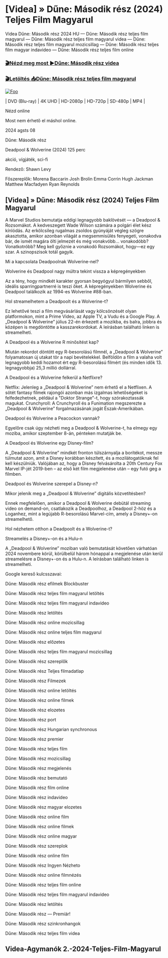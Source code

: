 <h1 tabindex="-1" class="heading-element" dir="auto">[Videa] » Dűne: Második rész (2024) Teljes Film Magyarul </h1>

Videa Dűne: Második rész 2024 HU — Dűne: Második rész teljes film magyarul — Dűne: Második rész teljes film magyarul videa — Dűne: Második rész teljes film magyarul mozicsillag — Dűne: Második rész teljes film magyar indavideo — Dűne: Második rész teljes film online

<h3><a href="https://dmov.fun/hu/movie/693134/dune-part-two-gityub" rel="nofollow">🎬Nézd meg most ►Dűne: Második rész videa</a></h3>

<h3><a href="https://dmov.fun/hu/movie/693134/dune-part-two-gityub" rel="nofollow">🎬Letöltés 📥Dűne: Második rész teljes film magyarul</a></h3>

<a href="https://dmov.fun/hu/movie/693134/dune-part-two-gityub" rel="nofollow"><img src="https://camo.githubusercontent.com/917e6ed5c302499242165dcc02bdbce85c075fd21b35918eb9c0b771855261b8/68747470733a2f2f7374617469632e7769787374617469632e636f6d2f6d656469612f6232343966395f61646163386637306662336634356238383639313639366337376465313866337e6d76322e676966" alt="Foo" style="max-width: 100%;"></a>


| DVD (Blu-ray) | 4K UHD | HD-2080p | HD-720p | SD-480p | MP4 |

Nézd online

Most nem érhető el máshol online.

2024 agsts 08

Dűne: Második rész

Deadpool & Wolverine (2024) 125 perc

akció, vígjáték, sci-fi

Rendező: Shawn Levy

Főszereplők: Morena Baccarin Josh Brolin Emma Corrin Hugh Jackman Matthew Macfadyen Ryan Reynolds

## [Videa] » Dűne: Második rész (2024) Teljes Film Magyarul

A Marvel Studios bemutatja eddigi legnagyobb baklövését — a Deadpool & Rozsomákot. A kedveszegett Wade Wilson számára a polgári élet kész kínlódás. Az erkölcsileg rugalmas zsoldos gyúnyáját végleg szögre akasztotta, amikor azonban világát a megsemmisülés fenyegeti, vonakodva bár, de ismét magára ölti jelmezét és még vonakvóbb... vonakodóbb? Vonatkotróbb? Meg kell győznie a vonakodó Rozsomákot, hogy—ez egy szar. A szinopszisok totál gagyik.

Mi a kapcsolata Deadpoolnak Wolverine-nel?

Wolverine és Deadpool nagy múltra tekint vissza a képregényekben

Az a tény, hogy mindkét karakter gyorsan begyógyul bármilyen sebből, ideális sparringpartnerré is teszi őket. A képregényekben Wolverine és Deadpool találkozik az 1994-es Wolverine #88-ban.

Hol streamelhetem a Deadpoolt és a Wolverine-t?

Ez lehetővé teszi a film megvásárlását vagy kölcsönzését olyan platformokon, mint a Prime Video, az Apple TV, a Vudu és a Google Play. A „Deadpool & Wolverine” július 22-én érkezett a mozikba, és balra, jobbra és középen is megdöntötte a kasszarekordokat. A leírásban található linken is streamelheti.

A Deadpool és a Wolverine R minősítést kap?

Miután rekordot döntött egy R-besorolású filmnél, a „Deadpool & Wolverine” folyamatosan új utakat tör a napi bevételekkel. Belföldön a film a valaha volt legnagyobb keddi hozamot ért egy R-besorolású filmért (és minden idők 13. legnagyobbja) 25,3 millió dollárral.

A Deadpool és a Wolverine felkerül a Netflixre?

Netflix: Jelenleg a „Deadpool & Wolverine” nem érhető el a Netflixen. A sötét fantasy filmek rajongói azonban más izgalmas lehetőségeket is felfedezhetnek, például a "Doktor Strange"-t, hogy szórakoztassák magukat. Crunchyroll: A Crunchyroll és a Funimation megszerezte a „Deadpool & Wolverine” forgalmazásának jogát Észak-Amerikában.

Deadpool és Wolverine a Peacockon vannak?

Egyelőre csak úgy nézheti meg a Deadpool & Wolverine-t, ha elmegy egy moziba, amikor szeptember 8-án, pénteken mutatják be.

A Deadpool és Wolverine egy Disney-film?

A „Deadpool & Wolverine” mindkét fronton túlszárnyalja a borítékot, messze túlmutat azon, amit a Disney korábban készített, és a mozilátogatóknak fel kell készülniük. Valójában az, hogy a Disney felvásárolta a 20th Century Fox Marvel IP-jét 2019-ben – az első két film megjelenése után – egy futó geg a filmben.

Deadpool és Wolverine szerepel a Disney-n?

Mikor jelenik meg a „Deadpool & Wolverine” digitális közvetítésben?

Ennek megfelelően, amikor a Deadpool & Wolverine debütál streaming video on demand-on, csatlakozik a Deadpoolhoz, a Deadpool 2-höz és a Loganhez, mint a legújabb R-besorolású Marvel-cím, amely a Disney+-on streamelhető.

Hol nézhetem otthon a Deadpoolt és a Wolverine-t?

Streamelés a Disney+-on és a Hulu-n

A „Deadpool & Wolverine” moziban való bemutatását követően várhatóan 2024 novembere körül, körülbelül három hónappal a megjelenése után kerül streamelésre a Disney+-on és a Hulu-n. A leírásban található linken is streamelheti.

Google kereső kulcsszavai:

Dűne: Második rész efilmek Blockbuster

Dűne: Második rész teljes film magyarul letöltés

Dűne: Második rész teljes film magyarul indavideo

Dűne: Második rész letöltés

Dűne: Második rész online mozicsillag

Dűne: Második rész online teljes film magyarul

Dűne: Második rész előzetes

Dűne: Második rész teljes film magyarul mozicsillag

Dűne: Második rész szereplők

Dűne: Második rész Teljes filmadatlap

Dűne: Második rész Filmezek

Dűne: Második rész online letöltés

Dűne: Második rész online filmek

Dűne: Második rész elozetes

Dűne: Második rész port

Dűne: Második rész Hungarian synchronous

Dűne: Második rész premier

Dűne: Második rész teljes film

Dűne: Második rész mozicsillag

Dűne: Második rész megjelenés

Dűne: Második rész bemutató

Dűne: Második rész film online

Dűne: Második rész indavideo

Dűne: Második rész magyar elozetes

Dűne: Második rész online film

Dűne: Második rész online filmek

Dűne: Második rész online magyar

Dűne: Második rész szereplok

Dűne: Második rész online film

Dűne: Második rész Ingyen Nézheto

Dűne: Második rész online filmnézés

Dűne: Második rész teljes film online

Dűne: Második rész teljes film magyarul indavideo

Dűne: Második rész letöltés

Dűne: Második rész — Premiär!

Dűne: Második rész szinkronhangok

Dűne: Második rész teljes film videa

## Videa-Agymanók 2.-2024-Teljes-Film-Magyarul
